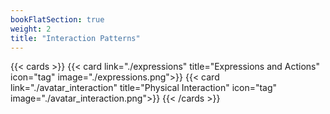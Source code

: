 ```yaml
---
bookFlatSection: true
weight: 2
title: "Interaction Patterns"
---
```


{{< cards >}}
  {{< card link="./expressions" title="Expressions and Actions" icon="tag" image="./expressions.png">}}
  {{< card link="./avatar_interaction" title="Physical Interaction" icon="tag" image="./avatar_interaction.png">}}
{{< /cards >}}
